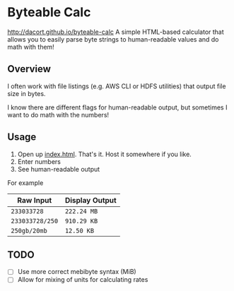 # Byteable Calc

http://dacort.github.io/byteable-calc A simple HTML-based calculator that allows you to easily parse byte strings to human-readable values and do math with them!

## Overview

I often work with file listings (e.g. AWS CLI or HDFS utilities) that output file size in bytes.

I know there are different flags for human-readable output, but sometimes I want to do math with the numbers!

## Usage

1. Open up [index.html](index.html). That's it. Host it somewhere if you like.
2. Enter numbers
3. See human-readable output

For example

|Raw Input|Display Output|
|---|---|
|`233033728`|`222.24 MB`|
|`233033728/250`|`910.29 KB`|
|`250gb/20mb`|`12.50 KB`|

## TODO

- [ ] Use more correct mebibyte syntax (MiB)
- [ ] Allow for mixing of units for calculating rates
